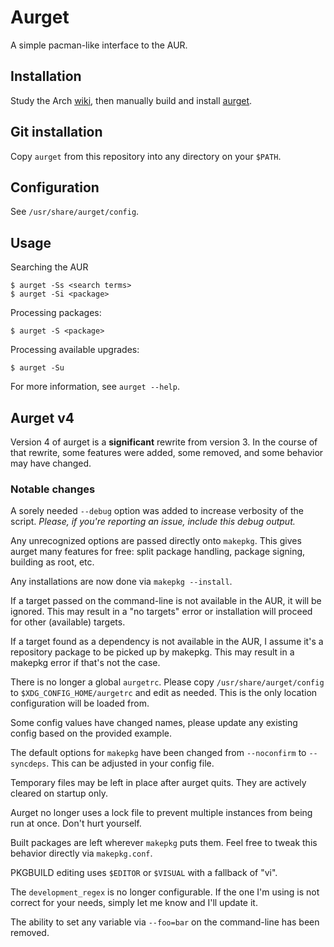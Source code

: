 # Aurget

A simple pacman-like interface to the AUR.

## Installation

Study the Arch [wiki][], then manually build and install [aurget][].

[wiki]:   https://wiki.archlinux.org/index.php/AUR
[aurget]: https://aur.archlinux.org/packages/aurget/

## Git installation

Copy `aurget` from this repository into any directory on your `$PATH`.

## Configuration

See `/usr/share/aurget/config`.

## Usage

Searching the AUR

~~~
$ aurget -Ss <search terms>
$ aurget -Si <package>
~~~

Processing packages:

~~~
$ aurget -S <package>
~~~

Processing available upgrades:

~~~
$ aurget -Su
~~~

For more information, see `aurget --help`.

## Aurget v4

Version 4 of aurget is a **significant** rewrite from version 3. In the 
course of that rewrite, some features were added, some removed, and some 
behavior may have changed.

### Notable changes

A sorely needed `--debug` option was added to increase verbosity of the 
script. *Please, if you're reporting an issue, include this debug 
output.*

Any unrecognized options are passed directly onto `makepkg`. This gives 
aurget many features for free: split package handling, package signing, 
building as root, etc.

Any installations are now done via `makepkg --install`.

If a target passed on the command-line is not available in the AUR, it 
will be ignored. This may result in a "no targets" error or installation 
will proceed for other (available) targets.

If a target found as a dependency is not available in the AUR, I assume 
it's a repository package to be picked up by makepkg. This may result in 
a makepkg error if that's not the case.

There is no longer a global `aurgetrc`. Please copy 
`/usr/share/aurget/config` to `$XDG_CONFIG_HOME/aurgetrc` and edit as 
needed. This is the only location configuration will be loaded from.

Some config values have changed names, please update any existing config 
based on the provided example.

The default options for `makepkg` have been changed from `--noconfirm` 
to `--syncdeps`. This can be adjusted in your config file.

Temporary files may be left in place after aurget quits. They are 
actively cleared on startup only.

Aurget no longer uses a lock file to prevent multiple instances from 
being run at once. Don't hurt yourself.

Built packages are left wherever `makepkg` puts them. Feel free to tweak 
this behavior directly via `makepkg.conf`.

PKGBUILD editing uses `$EDITOR` or `$VISUAL` with a fallback of "vi".

The `development_regex` is no longer configurable. If the one I'm using 
is not correct for your needs, simply let me know and I'll update it.

The ability to set any variable via `--foo=bar` on the command-line has 
been removed.

